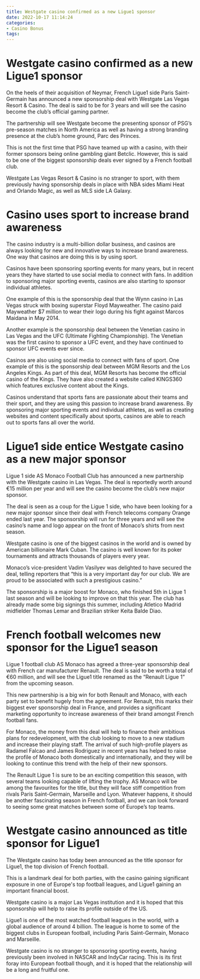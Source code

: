 ```yaml
---
title: Westgate casino confirmed as a new Ligue1 sponsor 
date: 2022-10-17 11:14:24
categories:
- Casino Bonus
tags:
---
```



#  Westgate casino confirmed as a new Ligue1 sponsor 

On the heels of their acquisition of Neymar, French Ligue1 side Paris Saint-Germain has announced a new sponsorship deal with Westgate Las Vegas Resort & Casino. The deal is said to be for 3 years and will see the casino become the club’s official gaming partner.

The partnership will see Westgate become the presenting sponsor of PSG’s pre-season matches in North America as well as having a strong branding presence at the club’s home ground, Parc des Princes.

This is not the first time that PSG have teamed up with a casino, with their former sponsors being online gambling giant Betclic. However, this is said to be one of the biggest sponsorship deals ever signed by a French football club.

Westgate Las Vegas Resort & Casino is no stranger to sport, with them previously having sponsorship deals in place with NBA sides Miami Heat and Orlando Magic, as well as MLS side LA Galaxy.

#  Casino uses sport to increase brand awareness 

The casino industry is a multi-billion dollar business, and casinos are always looking for new and innovative ways to increase brand awareness. One way that casinos are doing this is by using sport.

Casinos have been sponsoring sporting events for many years, but in recent years they have started to use social media to connect with fans. In addition to sponsoring major sporting events, casinos are also starting to sponsor individual athletes.

One example of this is the sponsorship deal that the Wynn casino in Las Vegas struck with boxing superstar Floyd Mayweather. The casino paid Mayweather $7 million to wear their logo during his fight against Marcos Maidana in May 2014.

Another example is the sponsorship deal between the Venetian casino in Las Vegas and the UFC (Ultimate Fighting Championship). The Venetian was the first casino to sponsor a UFC event, and they have continued to sponsor UFC events ever since.

Casinos are also using social media to connect with fans of sport. One example of this is the sponsorship deal between MGM Resorts and the Los Angeles Kings. As part of this deal, MGM Resorts has become the official casino of the Kings. They have also created a website called KINGS360 which features exclusive content about the Kings.

Casinos understand that sports fans are passionate about their teams and their sport, and they are using this passion to increase brand awareness. By sponsoring major sporting events and individual athletes, as well as creating websites and content specifically about sports, casinos are able to reach out to sports fans all over the world.

#  Ligue1 side entice Westgate casino as a new major sponsor 

Ligue 1 side AS Monaco Football Club has announced a new partnership with the Westgate casino in Las Vegas. The deal is reportedly worth around €15 million per year and will see the casino become the club’s new major sponsor.

The deal is seen as a coup for the Ligue 1 side, who have been looking for a new major sponsor since their deal with French telecoms company Orange ended last year. The sponsorship will run for three years and will see the casino’s name and logo appear on the front of Monaco’s shirts from next season.

Westgate casino is one of the biggest casinos in the world and is owned by American billionaire Mark Cuban. The casino is well known for its poker tournaments and attracts thousands of players every year.

Monaco’s vice-president Vadim Vasilyev was delighted to have secured the deal, telling reporters that “this is a very important day for our club. We are proud to be associated with such a prestigious casino.”

The sponsorship is a major boost for Monaco, who finished 5th in Ligue 1 last season and will be looking to improve on that this year. The club has already made some big signings this summer, including Atletico Madrid midfielder Thomas Lemar and Brazilian striker Keita Balde Diao.

#  French football welcomes new sponsor for the Ligue1 season 

Ligue 1 football club AS Monaco has agreed a three-year sponsorship deal with French car manufacturer Renault. The deal is said to be worth a total of €60 million, and will see the Ligue1 title renamed as the “Renault Ligue 1” from the upcoming season.

This new partnership is a big win for both Renault and Monaco, with each party set to benefit hugely from the agreement. For Renault, this marks their biggest ever sponsorship deal in France, and provides a significant marketing opportunity to increase awareness of their brand amongst French football fans.

For Monaco, the money from this deal will help to finance their ambitious plans for redevelopment, with the club looking to move to a new stadium and increase their playing staff. The arrival of such high-profile players as Radamel Falcao and James Rodriguez in recent years has helped to raise the profile of Monaco both domestically and internationally, and they will be looking to continue this trend with the help of their new sponsors.

The Renault Ligue 1 is sure to be an exciting competition this season, with several teams looking capable of lifting the trophy. AS Monaco will be among the favourites for the title, but they will face stiff competition from rivals Paris Saint-Germain, Marseille and Lyon. Whatever happens, it should be another fascinating season in French football, and we can look forward to seeing some great matches between some of Europe’s top teams.

#  Westgate casino announced as title sponsor for Ligue1

The Westgate casino has today been announced as the title sponsor for Ligue1, the top division of French football.

This is a landmark deal for both parties, with the casino gaining significant exposure in one of Europe's top football leagues, and Ligue1 gaining an important financial boost.

Westgate casino is a major Las Vegas institution and it is hoped that this sponsorship will help to raise its profile outside of the US.

Ligue1 is one of the most watched football leagues in the world, with a global audience of around 4 billion. The league is home to some of the biggest clubs in European football, including Paris Saint-Germain, Monaco and Marseille.

Westgate casino is no stranger to sponsoring sporting events, having previously been involved in NASCAR and IndyCar racing. This is its first foray into European football though, and it is hoped that the relationship will be a long and fruitful one.